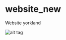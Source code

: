 # website_new
Website yorkland

![alt tag](https://https://raw.githubusercontent.com/dipkpatel/website_new/master/Screen%20Shot%202016-04-07%20at%2010.32.22%20PM.png)
